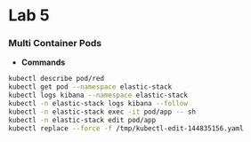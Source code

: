 # Lab 5

### Multi Container Pods

- **Commands**
```bash
kubectl describe pod/red
kubectl get pod --namespace elastic-stack
kubectl logs kibana --namespace elastic-stack
kubectl -n elastic-stack logs kibana --follow
kubectl -n elastic-stack exec -it pod/app -- sh
kubectl -n elastic-stack edit pod/app
kubectl replace --force -f /tmp/kubectl-edit-144835156.yaml
```

